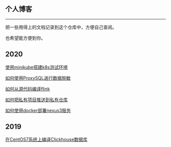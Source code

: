 ## 个人博客
-----

把一些用得上的文档记录到这个仓库中，方便自己查阅。

也希望能方便到你。


## 2020

[使用minikube搭建k8s测试环境](_posts/2020/04/30/minikube.md)

[如何使用ProxySQL进行数据脱敏](_posts/2020/04/28/proxysql-data-masking.md)

[如何从源代码编译flink](_posts/2020/04/23/build-flink.md)

[如何把私有项目推送到私有仓库](_posts/2020/04/22/mvn-deploy.md)

[如何使用docker部署nexus3服务](_posts/2020/04/14/deployment-nexus3-using-docker.md)


## 2019

[在CentOS7系统上编译Clickhouse数据库](_posts/archives/2019/build-clickhouse-on-centos.md)